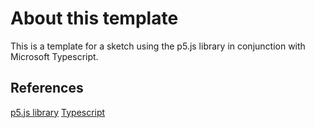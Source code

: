# About this template

This is a template for a sketch using the p5.js library in conjunction with Microsoft Typescript.

## References

[p5.js library](https://p5js.org/)
[Typescript](https://www.typescriptlang.org/)
